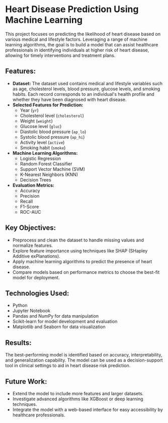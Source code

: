 <h1>Heart Disease Prediction Using Machine Learning</h1>

<p>This project focuses on predicting the likelihood of heart disease based on various medical and lifestyle factors. Leveraging a range of machine learning algorithms, the goal is to build a model that can assist healthcare professionals in identifying individuals at higher risk of heart disease, allowing for timely interventions and treatment plans.</p>

<h2>Features:</h2>
<ul>
    <li><strong>Dataset:</strong> The dataset used contains medical and lifestyle variables such as age, cholesterol levels, blood pressure, glucose levels, and smoking habits. Each record corresponds to an individual's health profile and whether they have been diagnosed with heart disease.</li>
    <li><strong>Selected Features for Prediction:</strong>
        <ul>
            <li>Year (<code>yr</code>)</li>
            <li>Cholesterol level (<code>cholesterol</code>)</li>
            <li>Weight (<code>weight</code>)</li>
            <li>Glucose level (<code>gluc</code>)</li>
            <li>Diastolic blood pressure (<code>ap_lo</code>)</li>
            <li>Systolic blood pressure (<code>ap_hi</code>)</li>
            <li>Activity level (<code>active</code>)</li>
            <li>Smoking habit (<code>smoke</code>)</li>
        </ul>
    </li>
    <li><strong>Machine Learning Algorithms:</strong>
        <ul>
            <li>Logistic Regression</li>
            <li>Random Forest Classifier</li>
            <li>Support Vector Machine (SVM)</li>
            <li>K-Nearest Neighbors (KNN)</li>
            <li>Decision Trees</li>
        </ul>
    </li>
    <li><strong>Evaluation Metrics:</strong>
        <ul>
            <li>Accuracy</li>
            <li>Precision</li>
            <li>Recall</li>
            <li>F1-Score</li>
            <li>ROC-AUC</li>
        </ul>
    </li>
</ul>

<h2>Key Objectives:</h2>
<ul>
    <li>Preprocess and clean the dataset to handle missing values and normalize features.</li>
    <li>Explore feature importance using techniques like SHAP (SHapley Additive exPlanations).</li>
    <li>Apply machine learning algorithms to predict the presence of heart disease.</li>
    <li>Compare models based on performance metrics to choose the best-fit model for deployment.</li>
</ul>

<h2>Technologies Used:</h2>
<ul>
    <li>Python</li>
    <li>Jupyter Notebook</li>
    <li>Pandas and NumPy for data manipulation</li>
    <li>Scikit-learn for model development and evaluation</li>
    <li>Matplotlib and Seaborn for data visualization</li>
</ul>

<h2>Results:</h2>
<p>The best-performing model is identified based on accuracy, interpretability, and generalization capability. The model can be used as a decision-support tool in clinical settings to aid in heart disease risk prediction.</p>

<h2>Future Work:</h2>
<ul>
    <li>Extend the model to include more features and larger datasets.</li>
    <li>Investigate advanced algorithms like XGBoost or deep learning techniques.</li>
    <li>Integrate the model with a web-based interface for easy accessibility by healthcare professionals.</li>
</ul>
